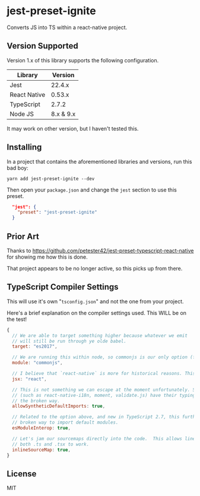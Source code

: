 # jest-preset-ignite

Converts JS into TS within a react-native project.

## Version Supported

Version 1.x of this library supports the following configuration.

| Library      | Version   |
| ------------ | --------- |
| Jest         | 22.4.x    |
| React Native | 0.53.x    |
| TypeScript   | 2.7.2     |
| Node JS      | 8.x & 9.x |

It may work on other version, but I haven't tested this.

## Installing

In a project that contains the aforementioned libraries and versions, run this bad boy:

`yarn add jest-preset-ignite --dev`

Then open your `package.json` and change the `jest` section to use this preset.

```json
  "jest": {
    "preset": "jest-preset-ignite"
  }
```

## Prior Art

Thanks to https://github.com/petester42/jest-preset-typescript-react-native for showing me how this is done.

That project appears to be no longer active, so this picks up from there.

## TypeScript Compiler Settings

This will use it's own "`tsconfig.json`" and not the one from your project.

Here's a brief explanation on the compiler settings used. This WILL be on the test!

```js
{
  // We are able to target something higher because whatever we emit
  // will still be run through ye olde babel.
  target: "es2017",

  // We are running this within node, so commonjs is our only option (for now!)
  module: "commonjs",

  // I believe that `react-native` is more for historical reasons. This works.
  jsx: "react",

  // This is not something we can escape at the moment unfortunately. Some libraries
  // (such as react-native-i18n, moment, validate.js) have their typings already using
  // the broken way.
  allowSyntheticDefaultImports: true,

  // Related to the option above, and new in TypeScript 2.7, this furthers support for the
  // broken way to import default modules.
  esModuleInterop: true,

  // Let's jam our sourcemaps directly into the code.  This allows line numbers for
  // both .ts and .tsx to work.
  inlineSourceMap: true,
}
```

## License

MIT
